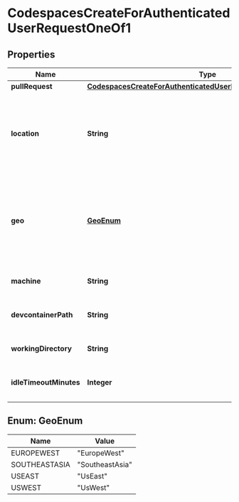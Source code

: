 

# CodespacesCreateForAuthenticatedUserRequestOneOf1


## Properties

| Name | Type | Description | Notes |
|------------ | ------------- | ------------- | -------------|
|**pullRequest** | [**CodespacesCreateForAuthenticatedUserRequestOneOf1PullRequest**](CodespacesCreateForAuthenticatedUserRequestOneOf1PullRequest.md) |  |  |
|**location** | **String** | The requested location for a new codespace. Best efforts are made to respect this upon creation. Assigned by IP if not provided. |  [optional] |
|**geo** | [**GeoEnum**](#GeoEnum) | The geographic area for this codespace. If not specified, the value is assigned by IP. This property replaces &#x60;location&#x60;, which is being deprecated. |  [optional] |
|**machine** | **String** | Machine type to use for this codespace |  [optional] |
|**devcontainerPath** | **String** | Path to devcontainer.json config to use for this codespace |  [optional] |
|**workingDirectory** | **String** | Working directory for this codespace |  [optional] |
|**idleTimeoutMinutes** | **Integer** | Time in minutes before codespace stops from inactivity |  [optional] |



## Enum: GeoEnum

| Name | Value |
|---- | -----|
| EUROPEWEST | &quot;EuropeWest&quot; |
| SOUTHEASTASIA | &quot;SoutheastAsia&quot; |
| USEAST | &quot;UsEast&quot; |
| USWEST | &quot;UsWest&quot; |



